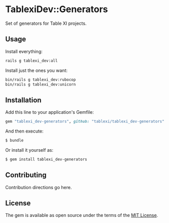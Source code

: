 # TablexiDev::Generators

Set of generators for Table XI projects.

## Usage

Install everything:

```bash
rails g tablexi_dev:all
```

Install just the ones you want:

```bash
bin/rails g tablexi_dev:rubocop
bin/rails g tablexi_dev:unicorn
```

## Installation
Add this line to your application's Gemfile:

```ruby
gem "tablexi_dev-generators", github: "tablexi/tablexi_dev-generators"
```

And then execute:
```bash
$ bundle
```

Or install it yourself as:
```bash
$ gem install tablexi_dev-generators
```

## Contributing
Contribution directions go here.

## License
The gem is available as open source under the terms of the [MIT License](http://opensource.org/licenses/MIT).
